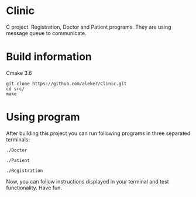 # Clinic
C project. Registration, Doctor and Patient programs. They are using message queue to communicate.

# Build information
Cmake 3.6

```
git clone https://github.com/aleker/Clinic.git
cd src/
make
```

# Using program
After building this project you can run following programs in three separated terminals:
```
./Doctor
```
```
./Patient
```
```
./Registration
```
Now, you can follow instructions displayed in your terminal and test functionality. Have fun.
